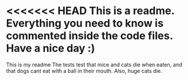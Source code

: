 <<<<<<< HEAD
This is a readme. Everything you need to know is commented inside the code files. Have a nice day :)
=======
This is my readme
The tests test that mice and cats die when eaten, and that dogs cant eat with a ball in their mouth. Also, huge cats die.

